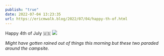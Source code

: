 ```yaml
---
publish: "true"
date: 2022-07-04 13:23:35
url: https://ericmwalk.blog/2022/07/04/happy-th-of.html
---
```


Happy 4th of July 🇺🇸
![](https://ericmwalk.blog/uploads/2022/2cf2476a45.jpg)

*Might have gotten rained out of things this morning but these two paraded around the campsite.*